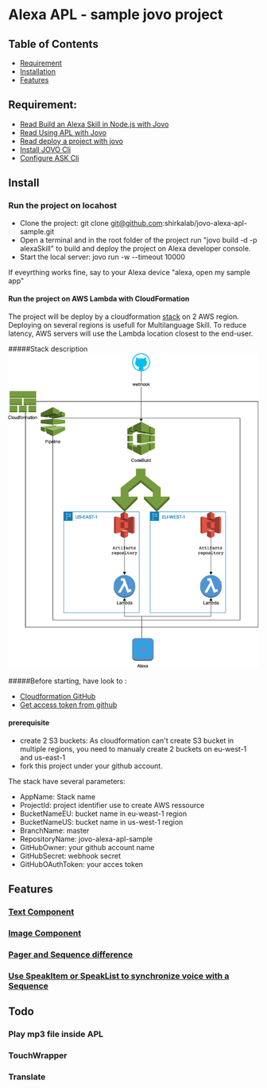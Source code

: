 # Alexa APL - sample jovo project

## Table of Contents

* [Requirement](#requirement)
* [Installation](#Install)
* [Features](#features)


## Requirement: 

* [Read Build an Alexa Skill in Node.js with Jovo](https://www.jovo.tech/tutorials/alexa-skill-tutorial-nodejs)
* [Read Using APL with Jovo](https://www.jovo.tech/tutorials/alexa-presentation-language)
* [Read deploy a project with jovo](https://www.jovo.tech/docs/cli/deploy)
* [Install JOVO Cli](https://www.jovo.tech/docs/cli)
* [Configure ASK Cli](https://developer.amazon.com/fr/docs/smapi/quick-start-alexa-skills-kit-command-line-interface.html)

## Install

### Run the project on locahost
* Clone the project: git clone git@github.com:shirkalab/jovo-alexa-apl-sample.git
* Open a terminal and in the root folder of the project run "jovo build -d -p alexaSkill" to build and deploy the project on Alexa developer console.
* Start the local server:  jovo run -w --timeout 10000

If eveyrthing works fine, say to your Alexa device "alexa, open my sample app"

#### Run the project on AWS Lambda with CloudFormation
The project will be deploy by a cloudformation [stack](./cloudformation/stack.yml) on 2 AWS region.
Deploying on several regions is usefull for Multilanguage Skill. To reduce latency, AWS servers will use the Lambda location closest to the end-user.

#####Stack description
![Stack description](./cloudformation/cf.png)


#####Before starting, have look to :
* [Cloudformation GitHub](https://docs.aws.amazon.com/fr_fr/codepipeline/latest/userguide/tutorials-cloudformation-github.html)
* [Get access token from github](https://help.github.com/en/articles/creating-a-personal-access-token-for-the-command-line)

#### prerequisite

* create 2 S3 buckets: As cloudformation can't create S3 bucket in multiple regions, you need to manualy create 2 buckets on eu-west-1 and us-east-1
* fork this project under your github account.

The stack have several parameters:
  * AppName: Stack name
  * ProjectId: project identifier use to create AWS ressource 
  * BucketNameEU: bucket name in eu-weast-1 region
  * BucketNameUS: bucket name in us-west-1 region
  * BranchName: master
  * RepositoryName: jovo-alexa-apl-sample
  * GitHubOwner: your github account name
  * GitHubSecret: webhook secret
  * GitHubOAuthToken: your acces token




## Features

### [Text Component](./src/apl/text.json)

### [Image Component](./src/apl/image.json)

### [Pager and Sequence difference](./src/apl/PagerSequence.json)

### [Use SpeakItem or SpeakList to synchronize voice with a Sequence](./src/apl/syncAudio.json)

## Todo
### Play mp3 file inside APL
### TouchWrapper
### Translate
